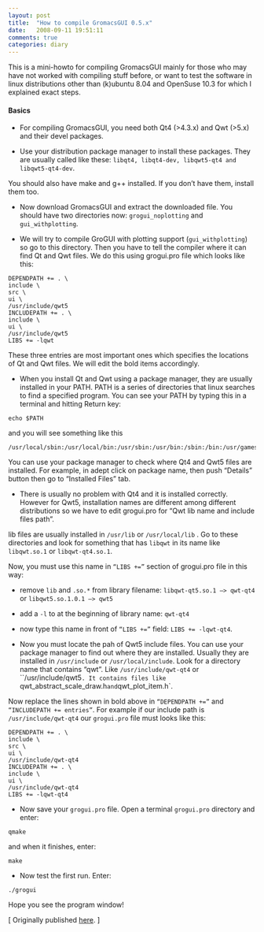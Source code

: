 ```yaml
---
layout: post
title:  "How to compile GromacsGUI 0.5.x"
date:   2008-09-11 19:51:11
comments: true
categories: diary 
---
```



This is a mini-howto for compiling GromacsGUI mainly for those who may have not
worked with compiling stuff before, or want to test the software in linux
distributions other than (k)ubuntu 8.04 and OpenSuse 10.3 for which I explained
exact steps.

#### Basics

- For compiling GromacsGUI, you need both Qt4 (>4.3.x) and Qwt (>5.x) and their devel packages.

- Use your distribution package manager to install these packages. They are usually called like these: `libqt4, libqt4-dev, libqwt5-qt4 and libqwt5-qt4-dev`.

You should also have make and g++ installed. If you don’t have them, install them too.

- Now download GromacsGUI and extract the downloaded file. You should have two directories now: `grogui_noplotting` and `gui_withplotting`.

- We will try to compile GroGUI with plotting support (`gui_withplotting`) so go to this directory. Then you have to tell the compiler where it can find Qt and Qwt files. We do this using grogui.pro file which looks like this:

```
DEPENDPATH += . \
include \
src \
ui \
/usr/include/qwt5
INCLUDEPATH += . \
include \
ui \
/usr/include/qwt5
LIBS += -lqwt
```

These three entries are most important ones which specifies the locations of Qt and Qwt files. We will edit the bold items accordingly.

- When you install Qt and Qwt using a package manager, they are usually installed in your PATH. PATH is a series of directories that linux searches to find a specified program. You can see your PATH by typing this in a terminal and hitting Return key:

```
echo $PATH
```

and you will see something like this

```
/usr/local/sbin:/usr/local/bin:/usr/sbin:/usr/bin:/sbin:/bin:/usr/games
```

You can use your package manager to check where Qt4 and Qwt5 files are installed. For example, in adept click on package name, then push “Details” button then go to “Installed Files” tab.

- There is usually no problem with Qt4 and it is installed correctly. However for Qwt5, installation names are different among different distributions so we have to edit grogui.pro for “Qwt lib name and include files path”.

lib files are usually installed in `/usr/lib` or `/usr/local/lib` . Go to these directories and look for something that has `libqwt` in its name like `libqwt.so.1` or `libqwt-qt4.so.1`.

Now, you must use this name in `“LIBS +=”` section of grogui.pro file in this way:

  - remove `lib` and `.so.*` from library filename: `libqwt-qt5.so.1 —> qwt-qt4` or `libqwt5.so.1.0.1 —> qwt5`
  - add a `-l` to at the beginning of library name: `qwt-qt4`
  - now type this name in front of `“LIBS +=”` field: `LIBS += -lqwt-qt4`.

- Now you must locate the pah of Qwt5 include files. You can use your package manager to find out where they are installed. Usually they are installed in `/usr/include` or `/usr/local/include`. Look for a directory name that contains “qwt”. Like `/usr/include/qwt-qt4` or ``/usr/include/qwt5`. It contains files like `qwt_abstract_scale_draw.h` and `qwt_plot_item.h`.

Now replace the lines shown in bold above in `“DEPENDPATH +=”` and `“INCLUDEPATH += entries”`. For example if our include path is `/usr/include/qwt-qt4` our `grogui.pro` file must looks like this:

```
DEPENDPATH += . \
include \
src \
ui \
/usr/include/qwt-qt4
INCLUDEPATH += . \
include \
ui \
/usr/include/qwt-qt4
LIBS += -lqwt-qt4
```

- Now save your `grogui.pro` file. Open a terminal `grogui.pro` directory and enter:

```
qmake
```

and when it finishes, enter:

```
make
```

- Now test the first run. Enter:

```
./grogui
```

Hope you see the program window!


[ Originally published [here](https://resal.wordpress.com/2008/09/11/how-to-compile-gromacsgui-05x/). ]

